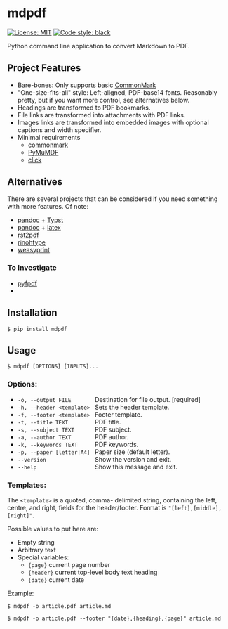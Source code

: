 # mdpdf

[![License: MIT](https://img.shields.io/badge/License-MIT-yellow.svg)](https://opensource.org/licenses/MIT)
[![Code style: black](https://img.shields.io/badge/code%20style-black-000000.svg)](https://github.com/psf/black)

Python command line application to convert Markdown to PDF.

## Project Features

* Bare-bones: Only supports basic [CommonMark](https://commonmark.org/)
* "One-size-fits-all" style: Left-aligned, PDF-base14 fonts. Reasonably pretty, but if you want more control, see alternatives below.
* Headings are transformed to PDF bookmarks.
* File links are transformed into attachments with PDF links.
* Images links are transformed into embedded images with optional captions and width specifier.
* Minimal requirements
    - [commonmark](https://pypi.org/project/commonmark/)
    - [PyMuMDF](https://pypi.org/project/PyMuPDF/)
    - [click](https://pypi.org/project/click/)


## Alternatives
There are several projects that can be considered if you need something with more features.  Of note: 
* [pandoc](https://pandoc.org/) + [Typst](https://github.com/typst/typst)
* [pandoc](https://pandoc.org/) + [latex](https://www.latex-project.org/)
* [rst2pdf](https://github.com/rst2pdf/rst2pdf)
* [rinohtype](https://github.com/brechtm/rinohtype)
* [weasyprint](https://weasyprint.org/)


### To Investigate
* [pyfpdf](https://github.com/reingart/pyfpdf/blob/master/docs/FAQ.md)
* 
## Installation

    $ pip install mdpdf

## Usage
    $ mdpdf [OPTIONS] [INPUTS]...

### Options:
-  `-o, --output FILE       ` Destination for file output.  [required]
-  `-h, --header <template> ` Sets the header template.
-  `-f, --footer <template> ` Footer template.
-  `-t, --title TEXT        ` PDF title.
-  `-s, --subject TEXT      ` PDF subject.
-  `-a, --author TEXT       ` PDF author.
-  `-k, --keywords TEXT     ` PDF keywords.
-  `-p, --paper [letter|A4] ` Paper size (default letter).
-  `--version               ` Show the version and exit.
-  `--help                  ` Show this message and exit.

### Templates:

The `<template>` is a quoted, comma-
  delimited string, containing the left, centre,
  and right, fields for the header/footer. Format is `"[left],[middle],[right]"`.

Possible values to put here are:
- Empty string
- Arbitrary text
- Special variables:
    - `{page}` current page number
    - `{header}` current top-level body text heading
    - `{date}` current date

Example:

    $ mdpdf -o article.pdf article.md

    $ mdpdf -o article.pdf --footer "{date},{heading},{page}" article.md
